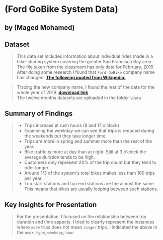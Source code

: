 # (Ford GoBike System Data)
## by (Maged Mohamed)


## Dataset

> This data set includes information about individual rides made
in a bike-sharing system covering the greater San Francisco
Bay area  
The file taken from the classroom has only data for February, 2019.  
> After doing some research I found that `Ford GoBike` company name has changed. __[The following quoted from Wikipedia:](https://en.wikipedia.org/wiki/Bay_Wheels)__

> Tracing the new company name, I found the rest of the data for the whole year of 2019. __[download link](https://s3.amazonaws.com/baywheels-data/index.html)__  
The twelve months datasets are uploaded in the folder `\Data`


## Summary of Findings
> * Trips increase at rush hours (8 and 17 o'clock) 
> * Examining the weekday we can see that trips is reduced during the weekends but they take longer time. 
> * Trips are more in spring and summer more than the rest of the year.   
> * Bike traffic is more at day than at night. Still at 3 o'clock the average duration tends to be high.
> * Customers only represent 20% of the trip count but they tend to rider longer.
> * Around 1/3 of the system's total bikes makes less than 100 trips per year. 
> * Top start stations and top end stations are the almost the same. This means that bikes are usually looping between such stations.

## Key Insights for Presentation

> For the presentation, I focused on the relationship between trip duration and time aspects.
> I tried to clearly represent the instances where `more` trips does not mean `longer` trips.
> I indicated the above in the `user_type`, `weekday`, `hour`